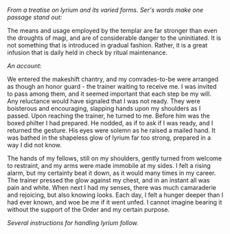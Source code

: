 <i> From a treatise on lyrium and its varied forms. Ser's words make one passage stand out: </i>

The means and usage employed by the templar are far stronger than even the droughts of magi, and are of considerable danger to the uninitiated. It is not something that is introduced in gradual fashion. Rather, it is a great infusion that is daily held in check by ritual maintenance.

<i> An account: </i>

We entered the makeshift chantry, and my comrades-to-be were arranged as though an honor guard - the trainer waiting to receive me. I was invited to pass among them, and it seemed important that each step be my will. Any reluctance would have signaled that I was not ready. They were boisterous and encouraging, slapping hands upon my shoulders as I passed. Upon reaching the trainer, he turned to me. Before him was the boxed philter I had prepared. He nodded, as if to ask if I was ready, and I returned the gesture. His eyes were solemn as he raised a mailed hand. It was bathed in the shapeless glow of lyrium far too strong, prepared in a way I did not know.

The hands of my fellows, still on my shoulders, gently turned from welcome to restraint, and my arms were made immobile at my sides. I felt a rising alarm, but my certainty beat it down, as it would many times in my career. The trainer pressed the glow against my chest, and in an instant all was pain and white. When next I had my senses, there was much camaraderie and rejoicing, but also knowing looks. Each day, I felt a hunger deeper than I had ever known, and woe be me if it went unfed. I cannot imagine bearing it without the support of the Order and my certain purpose.

<i> Several instructions for handling lyrium follow. </i>
